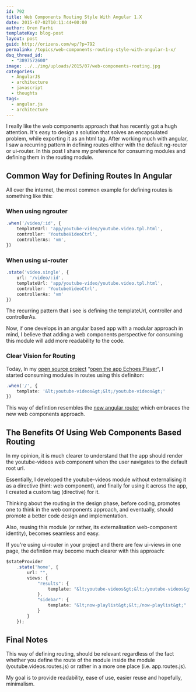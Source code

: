 ```yaml
---
id: 792
title: Web Components Routing Style With Angular 1.X
date: 2015-07-02T10:11:44+00:00
author: Oren Farhi 
templateKey: blog-post
layout: post
guid: http://orizens.com/wp/?p=792
permalink: /topics/web-components-routing-style-with-angular-1-x/
dsq_thread_id:
  - "3897572600"
image: ../../img/uploads/2015/07/web-components-routing.jpg
categories:
  - AngularJS
  - architecture
  - javascript
  - thoughts
tags:
  - angular.js
  - architecture
---
```

I really like the web components approach that has recently got a hugh attention. It's easy to design a solution that solves an encapsulated problem, while exporting it as an html tag. After working much with angular, I saw a recurring pattern in defining routes either with the default ng-router or ui-router. In this post I share my preference for consuming modules and defining them in the routing module.

<!--more-->

## Common Way for Defining Routes In Angular

All over the internet, the most common example for defining routes is something like this:

### When using ngrouter

```typescript
.when('/video/:id', {
	templateUrl: 'app/youtube-video/youtube.video.tpl.html',
	controller: 'YoutubeVideoCtrl',
	controllerAs: 'vm',
})
```

### When using ui-router

```typescript
.state('video.single', {
	url: '/video/:id',
	templateUrl: 'app/youtube-video/youtube.video.tpl.html',
	controller: 'YoutubeVideoCtrl',
	controllerAs: 'vm'
})
```

The recurring pattern that i see is defining the templateUrl, controller and controllerAs.

Now, if one develops in an angular based app with a modular approach in mind, I believe that adding a web components perspective for consuming this module will add more readability to the code.

### Clear Vision for Routing

Today, In my <a href="http://github.com/orizens/echoes" target="_blank">open source project</a> &#8220;<a href="http://echotu.be" target="_blank">open the app Echoes Player</a>&#8220;, I started consuming modules in routes using this definiton:

```typescript
.when('/', {
	template: '&lt;youtube-videos&gt;&lt;/youtube-videos&gt;'
})
```

This way of defintion resembles the <a href="https://angular.github.io/router/" target="_blank">new angular router</a> which embraces the new web components approach.

## The Benefits Of Using Web Components Based Routing

In my opinion, it is much clearer to understand that the app should render the youtube-videos web component when the user navigates to the default root url.

Essentially, I developed the youtube-videos module without externalising it as a directive (hint: web component), and finally for using it across the app, I created a custom tag (directive) for it.

Thinking about the routing in the design phase, before coding, promotes one to think in the web components approach, and eventually, should promote a better code design and implementation.

Also, reusing this module (or rather, its externalisation web-component identity), becomes seamless and easy.

If you're using ui-router in your project and there are few ui-views in one page, the defintion may become much clearer with this approach:

```typescript
$stateProvider
    .state('home', {
        url: "",
        views: {
            "results": {
                template: "&lt;youtube-videos&gt;&lt;/youtube-videos&gt;"
            },
            "sidebar": {
                template: "&lt;now-playlist&gt;&lt;/now-playlist&gt;"
            }
        }
    });
```

## Final Notes

This way of defining routing, should be relevant regardless of the fact whether you define the route of the module inside the module (youtube.videos.routes.js) or rather in a more one place (i.e. app.routes.js).

My goal is to provide readability, ease of use, easier reuse and hopefully, minimalism.

&nbsp;

&nbsp;